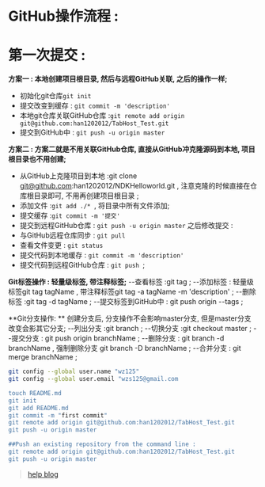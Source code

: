 # GitHub操作流程 :

第一次提交 :  
====
**方案一 : 本地创建项目根目录, 然后与远程GitHub关联, 之后的操作一样;**
 + 初始化git仓库`git init`
 + 提交改变到缓存 : `git commit -m 'description'`
 + 本地git仓库关联GitHub仓库 :` git remote add origin git@github.com:han1202012/TabHost_Test.git `
 + 提交到GitHub中 : `git push -u origin master `

**方案二 : 方案二就是不用关联GitHub仓库, 直接从GitHub冲克隆源码到本地, 项目根目录也不用创建;**
 + 从GitHub上克隆项目到本地 :git clone git@github.com:han1202012/NDKHelloworld.git , 注意克隆的时候直接在仓库根目录即可, 不用再创建项目根目录 ;
 + 添加文件 :`git add ./* `, 将目录中所有文件添加;
 + 提交缓存 :`git commit -m '提交'`
 + 提交到远程GitHub仓库 : `git push -u origin master`
之后修改提交 : 
 + 与GitHub远程仓库同步 : `git pull `
 + 查看文件变更 : ` git status `
 + 提交代码到本地缓存 : `git commit -m 'description'`
 + 提交代码到远程GitHub仓库 : `git push `;

**Git标签操作 : 轻量级标签, 带注释标签;**
--查看标签 :git tag ;
--添加标签 : 轻量级标签git tag tagName , 带注释标签git tag -a tagName -m 'description' ;
--删除标签 :git tag -d tagName ;
--提交标签到GitHub中 : git push origin --tags ;

**Git分支操作: **
创建分支后, 分支操作不会影响master分支, 但是master分支改变会影其它分支;
--列出分支 :git branch ;
--切换分支 :git checkout master ;
--提交分支 : git push origin branchName ;
--删除分支 : git branch -d branchName , 强制删除分支 git branch -D branchName ;
--合并分支 : git merge branchName ;

``` bash
git config --global user.name "wz125" 
git config --global user.email "wzs125@gmail.com

touch README.md  
git init  
git add README.md  
git commit -m "first commit"  
git remote add origin git@github.com:han1202012/TabHost_Test.git 
git push -u origin master 

##Push an existing repository from the command line : 
git remote add origin git@github.com:han1202012/TabHost_Test.git 
git push -u origin master  

```
>[help blog](http://blog.csdn.net/vipzjyno1/article/details/22098621)
